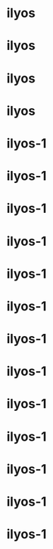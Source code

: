 # ilyos
# ilyos
# ilyos
# ilyos
# ilyos-1
# ilyos-1
# ilyos-1
# ilyos-1
# ilyos-1
# ilyos-1
# ilyos-1
# ilyos-1
# ilyos-1
# ilyos-1
# ilyos-1
# ilyos-1
# ilyos-1
